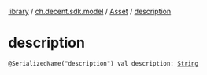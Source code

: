 [library](../../index.md) / [ch.decent.sdk.model](../index.md) / [Asset](index.md) / [description](./description.md)

# description

`@SerializedName("description") val description: `[`String`](https://kotlinlang.org/api/latest/jvm/stdlib/kotlin/-string/index.html)